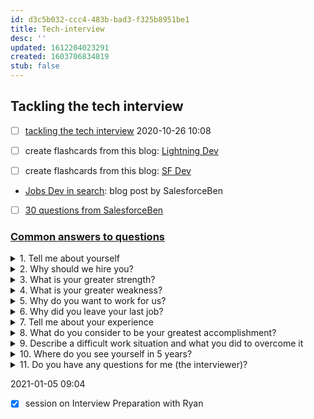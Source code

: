 ```yaml
---
id: d3c5b032-ccc4-483b-bad3-f325b8951be1
title: Tech-interview
desc: ''
updated: 1612204023291
created: 1603706834819
stub: false
---
```


## Tackling the tech interview

- [ ] [tackling the tech interview](https://web.microsoftstream.com/video/91399a16-3327-416c-b76c-a948e0e8cee1?channelId=00ec9f3b-2f35-40e6-aa1e-1bea6a625a79) 2020-10-26 10:08

- [ ] create flashcards from this blog: [Lightning Dev](https://www.salesforceben.com/30-salesforce-lightning-developer-interview-questions-answers/)
- [ ] create flashcards from this blog: [SF Dev](https://www.salesforceben.com/30-salesforce-developer-interview-questions-answers/)

- [Jobs Dev in search](https://www.salesforceben.com/salesforce-developers-the-most-in-demand-salesforce-job): blog post by SalesforceBen

- [ ] [30 questions from SalesforceBen](https://www.salesforceben.com/30-salesforce-developer-interview-questions-answers/)


### [Common answers to questions](https://docs.google.com/document/d/11z6pvtfISMzCInGJKlYu1l0gr96jsoXSF6woR4-aX1c/edit)

<details><summary>
1. Tell me about yourself
</summary>

## Overview Experience highlights
- I get interested in web development in order to build a website for myself and sell my art more than 10 years ago.
Basically, I learn HTML and CSS that is the basic foundation of web development. Since I’m passionate about learning I bought a book about JavaScript and JQuery that get me more into the Programming side of just ‘coding’.
I then joined a Bootcamp program and learnt both front-end with JS and back-end with C# and Java. I then got a job as a WordPress Developer and learn some PHP and MySQL databases even if I’ve been more oriented into front-end.
I discover React and fallen in love with building UI, I built some Apps and when looking for a position I discover Salesforce Platform and I saw a lot of potentialities while being contacted by Revolent.

- Values in Revolent:
Culture elements such as Revols for good (giving back)
9 weeks training program that leads to the Admin and Developer certification:
Admin:
Get the basics of SF platform such as -> org Setup
User Setup
Security and Access
Standard and Custom Objects
Customize the UI such as Page Layout, fields, tabs, processes (record types)
Platform Developer:
Review SF fundamentals
Data Modeling with how to find data with SOQL and SOSL, relationships
Logic and Processes: Declarative(Workflow rules, Approval Process, Lightning Flow: Process Builder and Flow Builder) Processes vs Programmatic development (Classes and Triggers and DML and testing)
UI
Testing
Debug and Deployment tools
Governor Limits and Save Order of Execution
Visualforce Pages, Aura and LWC


- Values in Salesforce:
First cloud computing company
Number 1 CRM (20% circa) with 150.000 companies
Fast-growing Company and huge potential need of platform experts in the next 5 years
Values: Ohana, trust, customer success, innovation, equality, giving back

- My three big  achievements:
Learning a new language
Build websites and Apps in React to solve some business need: go to:...
Passing the Platform Developer Certification exam
</details>

<details><summary>
2. Why should we hire you?
</summary>

Technical reasons: I know JS… I know the business from my previous experience/ passionate about your product, I CAN DO  x,y,z….

My strengths and technical point (why are they useful at work)
Willingness to learn
JavaScript
Documentation

My weakness and technical point (why are they useful at work)
Often when I do things I wait to deliver in order to make them even better (Perfectionist)
</details>

<details><summary>
3. What is your greater strength?
</summary>

Technically: JS and understand what is not working in general (BS detector).
</details>

<details><summary>
4. What is your greater weakness?
</summary>

I'm sincere (sometime is better don't talk) and sometimes I'm a perfectionist (I can stay too long on a things since is working and I want to make it even better and better and ...)
</details>

<details><summary>
5. Why do you want to work for us?
</summary>
**Lorem ipsum dolor sit amet...**
</details>


<details><summary>
6. Why did you leave your last job?
</summary>

After almost 3 years at ClickReturn and after I develop good technical expertise in WP, I spoke to my Director (owner) about my role and future directions/projects.
What came out is that my Director want me to spend more time to develop more SEO and Social Media manager skills, and I instead want to do more programming work.
I started to learn to REACT with javascript and when I was reading and looking for an opportunity I discover Salesforce
</details>


<details><summary>
7. Tell me about your experience
</summary>
**Lorem ipsum dolor sit amet...**
</details>

<details><summary>
8. What do you consider to be your greatest accomplishment?
</summary>

==More practical point of view==: Learning to use JavaScript (even with React) to build client-side App to solve a business need.
==More High level== Understand the basics of programming: Procedure -> decision -> loop.
Or
==Structured programming is based on three control structures: sequence, selection, and repetition==
[Structure Program Theorem wiki](https://en.wikipedia.org/wiki/Structured_program_theorem)
</details>

<details><summary>
9. Describe a difficult work situation and what you did to overcome it
</summary>

I had a different viewpoint on a possible technical solution for a customer’s website with my designer.
I thought that since he was a designer he has no much say about that so we argue for a bit.
I then remember I was reading about self-development and cognitive bias so I tried instead to listen again his reasons propose as well mine and see what was good from both and reasoning together about pros and cons of both approaches and I suggested a Weighted Average Decision Matrix (WADM).
The basic idea here is to rationalize the decision-making process and not be lead by emotions.
</details>


<details><summary>
10. Where do you see yourself in 5 years?
</summary>
Get JS certification, Platform Developer 2, (hopefully building app on the Heroku Platform in NoodeJS) learn about Integrations and APIs.
</details>

<details><summary>
11. Do you have any questions for me (the interviewer)?
</summary>

What a day working day looks like?
Which are the activities of the top line in the next months?
Which Project Management style are you using? Waterfall/AGile? Scrum, kanban… etc
What are your metrics in evaluating an employee?
Which big challenges are you facing today…
Are you embracing disagreement?
</details>

2021-01-05 09:04
- [x] session on Interview Preparation with Ryan